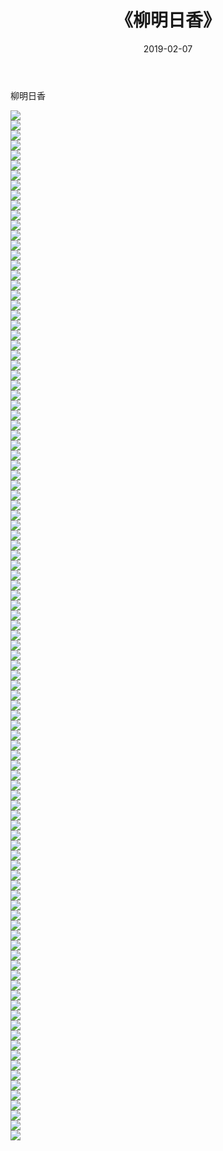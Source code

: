 ﻿---
layout: post
title:  《柳明日香》
date:   2019-02-07
img: http://img.660000.xyz/Sharelink/性感/2019/柳明日香/000.jpg
categories: [美女, 清纯, 唯美]
---

柳明日香

  ![](http://img.660000.xyz/Sharelink/性感/2019/柳明日香/001.jpg) <br> ![](http://img.660000.xyz/Sharelink/性感/2019/柳明日香/002.jpg) <br> ![](http://img.660000.xyz/Sharelink/性感/2019/柳明日香/003.jpg) <br> ![](http://img.660000.xyz/Sharelink/性感/2019/柳明日香/004.jpg) <br> ![](http://img.660000.xyz/Sharelink/性感/2019/柳明日香/005.jpg) <br> ![](http://img.660000.xyz/Sharelink/性感/2019/柳明日香/006.jpg) <br> ![](http://img.660000.xyz/Sharelink/性感/2019/柳明日香/007.jpg) <br> ![](http://img.660000.xyz/Sharelink/性感/2019/柳明日香/008.jpg) <br> ![](http://img.660000.xyz/Sharelink/性感/2019/柳明日香/009.jpg) <br> ![](http://img.660000.xyz/Sharelink/性感/2019/柳明日香/010.jpg) <br> ![](http://img.660000.xyz/Sharelink/性感/2019/柳明日香/011.jpg) <br> ![](http://img.660000.xyz/Sharelink/性感/2019/柳明日香/012.jpg) <br> ![](http://img.660000.xyz/Sharelink/性感/2019/柳明日香/013.jpg) <br> ![](http://img.660000.xyz/Sharelink/性感/2019/柳明日香/014.jpg) <br> ![](http://img.660000.xyz/Sharelink/性感/2019/柳明日香/015.jpg) <br> ![](http://img.660000.xyz/Sharelink/性感/2019/柳明日香/016.jpg) <br> ![](http://img.660000.xyz/Sharelink/性感/2019/柳明日香/017.jpg) <br> ![](http://img.660000.xyz/Sharelink/性感/2019/柳明日香/018.jpg) <br> ![](http://img.660000.xyz/Sharelink/性感/2019/柳明日香/019.jpg) <br> ![](http://img.660000.xyz/Sharelink/性感/2019/柳明日香/020.jpg) <br> ![](http://img.660000.xyz/Sharelink/性感/2019/柳明日香/021.jpg) <br> ![](http://img.660000.xyz/Sharelink/性感/2019/柳明日香/022.jpg) <br> ![](http://img.660000.xyz/Sharelink/性感/2019/柳明日香/023.jpg) <br> ![](http://img.660000.xyz/Sharelink/性感/2019/柳明日香/024.jpg) <br> ![](http://img.660000.xyz/Sharelink/性感/2019/柳明日香/025.jpg) <br> ![](http://img.660000.xyz/Sharelink/性感/2019/柳明日香/026.jpg) <br> ![](http://img.660000.xyz/Sharelink/性感/2019/柳明日香/027.jpg) <br> ![](http://img.660000.xyz/Sharelink/性感/2019/柳明日香/028.jpg) <br> ![](http://img.660000.xyz/Sharelink/性感/2019/柳明日香/029.jpg) <br> ![](http://img.660000.xyz/Sharelink/性感/2019/柳明日香/030.jpg) <br> ![](http://img.660000.xyz/Sharelink/性感/2019/柳明日香/031.jpg) <br> ![](http://img.660000.xyz/Sharelink/性感/2019/柳明日香/032.jpg) <br> ![](http://img.660000.xyz/Sharelink/性感/2019/柳明日香/033.jpg) <br> ![](http://img.660000.xyz/Sharelink/性感/2019/柳明日香/034.jpg) <br> ![](http://img.660000.xyz/Sharelink/性感/2019/柳明日香/035.jpg) <br> ![](http://img.660000.xyz/Sharelink/性感/2019/柳明日香/036.jpg) <br> ![](http://img.660000.xyz/Sharelink/性感/2019/柳明日香/037.jpg) <br> ![](http://img.660000.xyz/Sharelink/性感/2019/柳明日香/038.jpg) <br> ![](http://img.660000.xyz/Sharelink/性感/2019/柳明日香/039.jpg) <br> ![](http://img.660000.xyz/Sharelink/性感/2019/柳明日香/040.jpg) <br> ![](http://img.660000.xyz/Sharelink/性感/2019/柳明日香/041.jpg) <br> ![](http://img.660000.xyz/Sharelink/性感/2019/柳明日香/042.jpg) <br> ![](http://img.660000.xyz/Sharelink/性感/2019/柳明日香/043.jpg) <br> ![](http://img.660000.xyz/Sharelink/性感/2019/柳明日香/044.jpg) <br> ![](http://img.660000.xyz/Sharelink/性感/2019/柳明日香/045.jpg) <br> ![](http://img.660000.xyz/Sharelink/性感/2019/柳明日香/046.jpg) <br> ![](http://img.660000.xyz/Sharelink/性感/2019/柳明日香/047.jpg) <br> ![](http://img.660000.xyz/Sharelink/性感/2019/柳明日香/048.jpg) <br> ![](http://img.660000.xyz/Sharelink/性感/2019/柳明日香/049.jpg) <br> ![](http://img.660000.xyz/Sharelink/性感/2019/柳明日香/050.jpg) <br> ![](http://img.660000.xyz/Sharelink/性感/2019/柳明日香/051.jpg) <br> ![](http://img.660000.xyz/Sharelink/性感/2019/柳明日香/052.jpg) <br> ![](http://img.660000.xyz/Sharelink/性感/2019/柳明日香/053.jpg) <br> ![](http://img.660000.xyz/Sharelink/性感/2019/柳明日香/054.jpg) <br> ![](http://img.660000.xyz/Sharelink/性感/2019/柳明日香/055.jpg) <br> ![](http://img.660000.xyz/Sharelink/性感/2019/柳明日香/056.jpg) <br> ![](http://img.660000.xyz/Sharelink/性感/2019/柳明日香/057.jpg) <br> ![](http://img.660000.xyz/Sharelink/性感/2019/柳明日香/058.jpg) <br> ![](http://img.660000.xyz/Sharelink/性感/2019/柳明日香/059.jpg) <br> ![](http://img.660000.xyz/Sharelink/性感/2019/柳明日香/060.jpg) <br> ![](http://img.660000.xyz/Sharelink/性感/2019/柳明日香/061.jpg) <br> ![](http://img.660000.xyz/Sharelink/性感/2019/柳明日香/062.jpg) <br> ![](http://img.660000.xyz/Sharelink/性感/2019/柳明日香/063.jpg) <br> ![](http://img.660000.xyz/Sharelink/性感/2019/柳明日香/064.jpg) <br> ![](http://img.660000.xyz/Sharelink/性感/2019/柳明日香/065.jpg) <br> ![](http://img.660000.xyz/Sharelink/性感/2019/柳明日香/066.jpg) <br> ![](http://img.660000.xyz/Sharelink/性感/2019/柳明日香/067.jpg) <br> ![](http://img.660000.xyz/Sharelink/性感/2019/柳明日香/068.jpg) <br> ![](http://img.660000.xyz/Sharelink/性感/2019/柳明日香/069.jpg) <br> ![](http://img.660000.xyz/Sharelink/性感/2019/柳明日香/070.jpg) <br> ![](http://img.660000.xyz/Sharelink/性感/2019/柳明日香/071.jpg) <br> ![](http://img.660000.xyz/Sharelink/性感/2019/柳明日香/072.jpg) <br> ![](http://img.660000.xyz/Sharelink/性感/2019/柳明日香/073.jpg) <br> ![](http://img.660000.xyz/Sharelink/性感/2019/柳明日香/074.jpg) <br> ![](http://img.660000.xyz/Sharelink/性感/2019/柳明日香/075.jpg) <br> ![](http://img.660000.xyz/Sharelink/性感/2019/柳明日香/076.jpg) <br> ![](http://img.660000.xyz/Sharelink/性感/2019/柳明日香/077.jpg) <br> ![](http://img.660000.xyz/Sharelink/性感/2019/柳明日香/078.jpg) <br> ![](http://img.660000.xyz/Sharelink/性感/2019/柳明日香/079.jpg) <br> ![](http://img.660000.xyz/Sharelink/性感/2019/柳明日香/080.jpg) <br> ![](http://img.660000.xyz/Sharelink/性感/2019/柳明日香/081.jpg) <br> ![](http://img.660000.xyz/Sharelink/性感/2019/柳明日香/082.jpg) <br> ![](http://img.660000.xyz/Sharelink/性感/2019/柳明日香/083.jpg) <br> ![](http://img.660000.xyz/Sharelink/性感/2019/柳明日香/084.jpg) <br> ![](http://img.660000.xyz/Sharelink/性感/2019/柳明日香/085.jpg) <br> ![](http://img.660000.xyz/Sharelink/性感/2019/柳明日香/086.jpg) <br> ![](http://img.660000.xyz/Sharelink/性感/2019/柳明日香/087.jpg) <br> ![](http://img.660000.xyz/Sharelink/性感/2019/柳明日香/088.jpg) <br> ![](http://img.660000.xyz/Sharelink/性感/2019/柳明日香/089.jpg) <br> ![](http://img.660000.xyz/Sharelink/性感/2019/柳明日香/090.jpg) <br> ![](http://img.660000.xyz/Sharelink/性感/2019/柳明日香/091.jpg) <br> ![](http://img.660000.xyz/Sharelink/性感/2019/柳明日香/092.jpg) <br> ![](http://img.660000.xyz/Sharelink/性感/2019/柳明日香/093.jpg) <br> ![](http://img.660000.xyz/Sharelink/性感/2019/柳明日香/094.jpg) <br> ![](http://img.660000.xyz/Sharelink/性感/2019/柳明日香/095.jpg) <br> ![](http://img.660000.xyz/Sharelink/性感/2019/柳明日香/096.jpg) <br> ![](http://img.660000.xyz/Sharelink/性感/2019/柳明日香/097.jpg) <br> ![](http://img.660000.xyz/Sharelink/性感/2019/柳明日香/098.jpg) <br> ![](http://img.660000.xyz/Sharelink/性感/2019/柳明日香/099.jpg) <br> ![](http://img.660000.xyz/Sharelink/性感/2019/柳明日香/100.jpg) <br> ![](http://img.660000.xyz/Sharelink/性感/2019/柳明日香/101.jpg) <br> ![](http://img.660000.xyz/Sharelink/性感/2019/柳明日香/102.jpg) <br> ![](http://img.660000.xyz/Sharelink/性感/2019/柳明日香/103.jpg) <br>